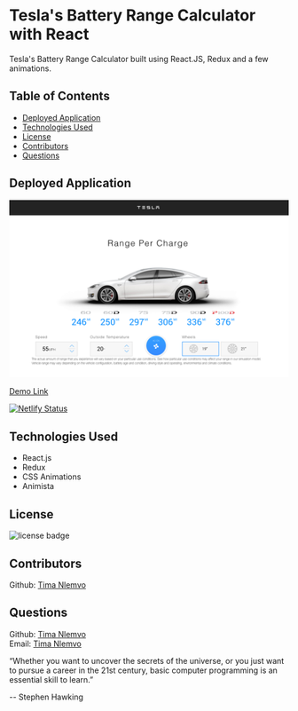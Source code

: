 # Tesla's Battery Range Calculator with React
Tesla's Battery Range Calculator built using React.JS, Redux and a few animations.

## Table of Contents

- [Deployed Application](#Deployed)
- [Technologies Used](#Technologies)
- [License](#License)
- [Contributors](#Contributors)
- [Questions](#Questions)


## Deployed Application
[<img src = "./src/assets/Preview.png"></img>](https://pensive-kepler-4f372d.netlify.app/)

[Demo Link](https://pensive-kepler-4f372d.netlify.app/)

[![Netlify Status](https://api.netlify.com/api/v1/badges/df194c6e-8607-4fc6-b29a-b3ea48e32d42/deploy-status)](https://app.netlify.com/sites/pensive-kepler-4f372d/deploys)

## Technologies Used
  - React.js
  - Redux
  - CSS Animations
  - Animista

## License
![license badge](https://img.shields.io/badge/license-MIT-brightgreen)

## Contributors
Github: [Tima Nlemvo](https://github.com/timanlemvo)

## Questions
Github: [Tima Nlemvo](https://github.com) </br>
Email: [Tima Nlemvo](timanlemvo@gmail.com)


“Whether you want to uncover the secrets of the universe, or you just want to pursue a career in the 21st century, basic computer programming is an essential skill to learn.”


-- Stephen Hawking 

